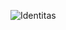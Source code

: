 ![Identitas](https://user-images.githubusercontent.com/92038236/136239587-4110a7c9-6184-401d-a065-426d2020a83d.jpeg)

